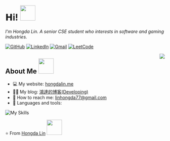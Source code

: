 <h1>𝗛i! <img src="https://user-images.githubusercontent.com/67817916/206375109-a3659a05-e14d-4412-a0e7-65a14e6814fc.GIF" width="48px"></h1>
<p><em>I'm Hongda Lin. A senior CSE student who interests in software and gaming industries.</em></p>

[![GitHub](https://img.shields.io/badge/github-%23121011.svg?style=for-the-badge&logo=github&logoColor=white)](https://github.com/Hongda-OSU)
[![LinkedIn](https://img.shields.io/badge/linkedin-%230077B5.svg?style=for-the-badge&logo=linkedin&logoColor=white)](https://www.linkedin.com/in/hongda-lin/)
[![Gmail](https://img.shields.io/badge/Gmail-D14836?style=for-the-badge&logo=gmail&logoColor=white)](mailto:linhongda77@gmail.com)
[![LeetCode](https://img.shields.io/badge/LeetCode-000000?style=for-the-badge&logo=LeetCode&logoColor=#d16c06)](https://leetcode.com/Linkda52/)

<img align="right" src="https://github-readme-stats-git-masterrstaa-rickstaa.vercel.app/api?username=Hongda-OSU&hide=issues,contribs&count_private=true&show_icons=true&theme=swift">

<h2>About Me  <img src="https://user-images.githubusercontent.com/67817916/206413477-c3eb65d9-bb02-47d3-baa0-a99e580b3301.GIF" width="48px"></h2>

<ul>
  <li>💻 My website: <a href="https://hongdalin.me" target="_blank" rel="noopener noreferrer">hongdalin.me</a></li>
  <li>👨‍💻 My blog: <a href="https://hongda-osu.github.io/" target="_blank" rel="noopener noreferrer">鴻達的博客(Developing)</a></li>
  <li>📧 How to reach me: <a href="mailto:linhongda77@gmail.com">linhongda77@gmail.com</a></li>
  <li>🌱 Languages and tools: </li>
</ul>

![My Skills](https://skillicons.dev/icons?i=js,ts,androidstudio,blender,cs,cpp,py,java,react,unity,git,linux)

⭐️ From [Hongda Lin](https://github.com/Hongda-OSU) <img src="https://user-images.githubusercontent.com/67817916/206419059-ed583160-d997-4b07-984d-2a20952d0393.GIF" width="48px">

